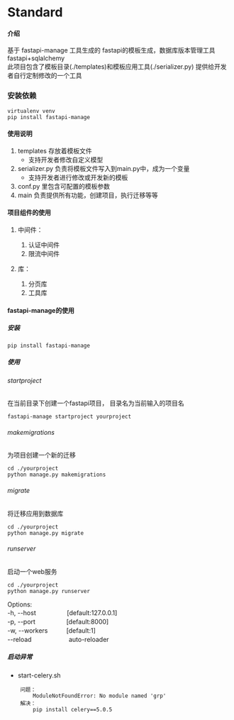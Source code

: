 
# Standard

#### 介绍
基于 fastapi-manage 工具生成的
fastapi的模板生成，数据库版本管理工具   
fastapi+sqlalchemy  
此项目包含了模板目录(./templates)和模板应用工具(./serializer.py) 提供给开发者自行定制修改的一个工具

### 安装依赖
```shell
virtualenv venv
pip install fastapi-manage
```

#### 使用说明

1.  templates 存放着模板文件
    - 支持开发者修改自定义模型
2.  serializer.py 负责将模板文件写入到main.py中，成为一个变量 
    - 支持开发者进行修改或开发新的模板
3.  conf.py 里包含可配置的模板参数
4.  main 负责提供所有功能，创建项目，执行迁移等等
#### 项目组件的使用
1. 中间件：
    1. 认证中间件
    2. 限流中间件
    
2. 库：
    1. 分页库
    2. 工具库

#### fastapi-manage的使用
##### 安装
```shell
pip install fastapi-manage
```
##### 使用
###### startproject
在当前目录下创建一个fastapi项目， 目录名为当前输入的项目名
```shell
fastapi-manage startproject yourproject
```

###### makemigrations
为项目创建一个新的迁移
```shell
cd ./yourproject
python manage.py makemigrations
```

###### migrate
将迁移应用到数据库
```shell
cd ./yourproject
python manage.py migrate
```

###### runserver
启动一个web服务
```shell
cd ./yourproject
python manage.py runserver
```
Options:  
-h, --host　　　　　[default:127.0.0.1]  
-p, --port　　　　　[default:8000]  
-w, --workers　　　[default:1]  
--reload　　　　　　auto-reloader  
##### 启动异常
- start-celery.sh
```
    问题：
        ModuleNotFoundError: No module named 'grp'
    解决：
        pip install celery==5.0.5
```